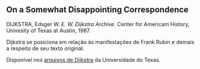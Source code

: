 ## On a Somewhat Disappointing Correspondence

DIJKSTRA, Edsger W. _E. W. Dijkstra Archive_. Center for Americam History, Univesity of Texas at Austin, 1987.

Dijkstra se posiciona em relação às manifestações de Frank Rubin e demais a respeito de seu texto original.

Disponível nos [arquivos de Dijkstra](https://www.cs.utexas.edu/users/EWD/ewd10xx/EWD1009.PDF) da Universidade do Texas.
